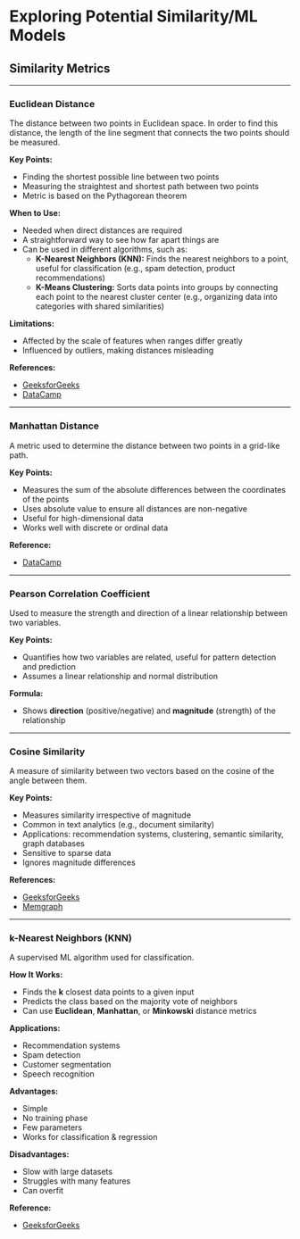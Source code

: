 # Exploring Potential Similarity/ML Models

## Similarity Metrics

---

### **Euclidean Distance**
The distance between two points in Euclidean space. In order to find this distance, the length of the line segment that connects the two points should be measured.

**Key Points:**
- Finding the shortest possible line between two points  
- Measuring the straightest and shortest path between two points  
- Metric is based on the Pythagorean theorem  

**When to Use:**
- Needed when direct distances are required  
- A straightforward way to see how far apart things are  
- Can be used in different algorithms, such as:
    - **K-Nearest Neighbors (KNN):** Finds the nearest neighbors to a point, useful for classification (e.g., spam detection, product recommendations)
    - **K-Means Clustering:** Sorts data points into groups by connecting each point to the nearest cluster center (e.g., organizing data into categories with shared similarities)

**Limitations:**
- Affected by the scale of features when ranges differ greatly  
- Influenced by outliers, making distances misleading  

**References:**
- [GeeksforGeeks](https://www.geeksforgeeks.org/maths/euclidean-distance/)  
- [DataCamp](https://www.datacamp.com/tutorial/euclidean-distance)  

---

### **Manhattan Distance**
A metric used to determine the distance between two points in a grid-like path.

**Key Points:**
- Measures the sum of the absolute differences between the coordinates of the points  
- Uses absolute value to ensure all distances are non-negative  
- Useful for high-dimensional data  
- Works well with discrete or ordinal data  

**Reference:**
- [DataCamp](https://www.datacamp.com/tutorial/manhattan-distance)  

---

### **Pearson Correlation Coefficient**
Used to measure the strength and direction of a linear relationship between two variables.

**Key Points:**
- Quantifies how two variables are related, useful for pattern detection and prediction  
- Assumes a linear relationship and normal distribution  

**Formula:**
- Shows **direction** (positive/negative) and **magnitude** (strength) of the relationship  

---

### **Cosine Similarity**
A measure of similarity between two vectors based on the cosine of the angle between them.

**Key Points:**
- Measures similarity irrespective of magnitude  
- Common in text analytics (e.g., document similarity)  
- Applications: recommendation systems, clustering, semantic similarity, graph databases  
- Sensitive to sparse data  
- Ignores magnitude differences  


**References:**
- [GeeksforGeeks](https://www.geeksforgeeks.org/dbms/cosine-similarity/)  
- [Memgraph](https://memgraph.com/blog/cosine-similarity-python-scikit-learn)  

---

### **k-Nearest Neighbors (KNN)**
A supervised ML algorithm used for classification.

**How It Works:**
- Finds the **k** closest data points to a given input  
- Predicts the class based on the majority vote of neighbors  
- Can use **Euclidean**, **Manhattan**, or **Minkowski** distance metrics  

**Applications:**
- Recommendation systems  
- Spam detection  
- Customer segmentation  
- Speech recognition  

**Advantages:**
- Simple  
- No training phase  
- Few parameters  
- Works for classification & regression  

**Disadvantages:**
- Slow with large datasets  
- Struggles with many features  
- Can overfit  

**Reference:**
- [GeeksforGeeks](https://www.geeksforgeeks.org/machine-learning/k-nearest-neighbours/)  

